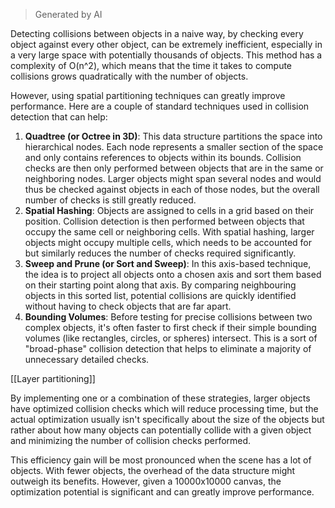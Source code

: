 > Generated by AI

Detecting collisions between objects in a naive way, by checking every object against every other object, can be extremely inefficient, especially in a very large space with potentially thousands of objects. This method has a complexity of O(n^2), which means that the time it takes to compute collisions grows quadratically with the number of objects.

However, using spatial partitioning techniques can greatly improve performance. Here are a couple of standard techniques used in collision detection that can help:

1. **Quadtree (or Octree in 3D)**: This data structure partitions the space into hierarchical nodes. Each node represents a smaller section of the space and only contains references to objects within its bounds. Collision checks are then only performed between objects that are in the same or neighboring nodes. Larger objects might span several nodes and would thus be checked against objects in each of those nodes, but the overall number of checks is still greatly reduced.
2. **Spatial Hashing**: Objects are assigned to cells in a grid based on their position. Collision detection is then performed between objects that occupy the same cell or neighboring cells. With spatial hashing, larger objects might occupy multiple cells, which needs to be accounted for but similarly reduces the number of checks required significantly.
3. **Sweep and Prune (or Sort and Sweep)**: In this axis-based technique, the idea is to project all objects onto a chosen axis and sort them based on their starting point along that axis. By comparing neighbouring objects in this sorted list, potential collisions are quickly identified without having to check objects that are far apart.
4. **Bounding Volumes**: Before testing for precise collisions between two complex objects, it's often faster to first check if their simple bounding volumes (like rectangles, circles, or spheres) intersect. This is a sort of "broad-phase" collision detection that helps to eliminate a majority of unnecessary detailed checks.

[[Layer partitioning]]

By implementing one or a combination of these strategies, larger objects have optimized collision checks which will reduce processing time, but the actual optimization usually isn't specifically about the size of the objects but rather about how many objects can potentially collide with a given object and minimizing the number of collision checks performed.

This efficiency gain will be most pronounced when the scene has a lot of objects. With fewer objects, the overhead of the data structure might outweigh its benefits. However, given a 10000x10000 canvas, the optimization potential is significant and can greatly improve performance.
